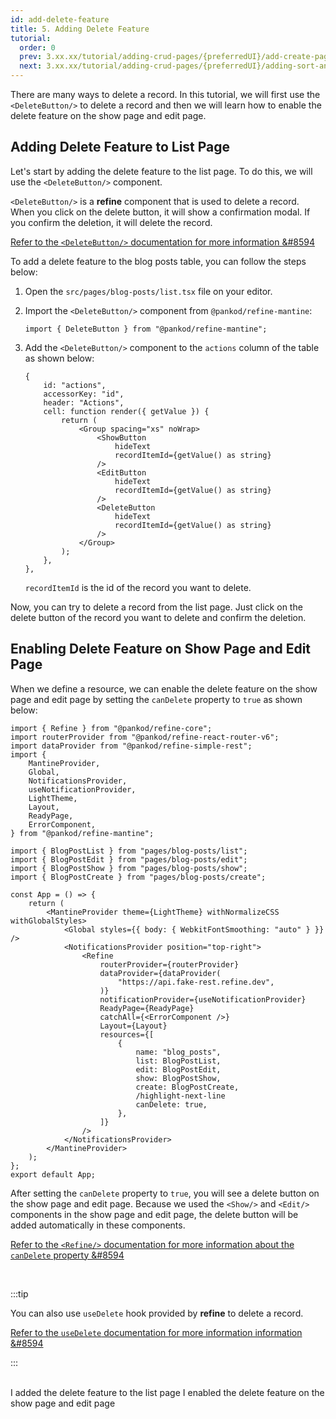 ```yaml
---
id: add-delete-feature
title: 5. Adding Delete Feature
tutorial:
  order: 0
  prev: 3.xx.xx/tutorial/adding-crud-pages/{preferredUI}/add-create-page
  next: 3.xx.xx/tutorial/adding-crud-pages/{preferredUI}/adding-sort-and-filters
---
```


There are many ways to delete a record. In this tutorial, we will first use the `<DeleteButton/>` to delete a record and then we will learn how to enable the delete feature on the show page and edit page.

## Adding Delete Feature to List Page

Let's start by adding the delete feature to the list page. To do this, we will use the `<DeleteButton/>` component.

`<DeleteButton/>` is a **refine** component that is used to delete a record. When you click on the delete button, it will show a confirmation modal. If you confirm the deletion, it will delete the record.

[Refer to the `<DeleteButton/>` documentation for more information &#8594](/docs/3.xx.xx/api-reference/mantine/components/buttons/delete-button/)

To add a delete feature to the blog posts table, you can follow the steps below:

1. Open the `src/pages/blog-posts/list.tsx` file on your editor.

2. Import the `<DeleteButton/>` component from `@pankod/refine-mantine`:

   ```tsx
   import { DeleteButton } from "@pankod/refine-mantine";
   ```

3. Add the `<DeleteButton/>` component to the `actions` column of the table as shown below:

   ```tsx
   {
       id: "actions",
       accessorKey: "id",
       header: "Actions",
       cell: function render({ getValue }) {
           return (
               <Group spacing="xs" noWrap>
                   <ShowButton
                       hideText
                       recordItemId={getValue() as string}
                   />
                   <EditButton
                       hideText
                       recordItemId={getValue() as string}
                   />
                   <DeleteButton
                       hideText
                       recordItemId={getValue() as string}
                   />
               </Group>
           );
       },
   },
   ```

   `recordItemId` is the id of the record you want to delete.

Now, you can try to delete a record from the list page. Just click on the delete button of the record you want to delete and confirm the deletion.

## Enabling Delete Feature on Show Page and Edit Page

When we define a resource, we can enable the delete feature on the show page and edit page by setting the `canDelete` property to `true` as shown below:

```tsx src="src/App.tsx"
import { Refine } from "@pankod/refine-core";
import routerProvider from "@pankod/refine-react-router-v6";
import dataProvider from "@pankod/refine-simple-rest";
import {
    MantineProvider,
    Global,
    NotificationsProvider,
    useNotificationProvider,
    LightTheme,
    Layout,
    ReadyPage,
    ErrorComponent,
} from "@pankod/refine-mantine";

import { BlogPostList } from "pages/blog-posts/list";
import { BlogPostEdit } from "pages/blog-posts/edit";
import { BlogPostShow } from "pages/blog-posts/show";
import { BlogPostCreate } from "pages/blog-posts/create";

const App = () => {
    return (
        <MantineProvider theme={LightTheme} withNormalizeCSS withGlobalStyles>
            <Global styles={{ body: { WebkitFontSmoothing: "auto" } }} />
            <NotificationsProvider position="top-right">
                <Refine
                    routerProvider={routerProvider}
                    dataProvider={dataProvider(
                        "https://api.fake-rest.refine.dev",
                    )}
                    notificationProvider={useNotificationProvider}
                    ReadyPage={ReadyPage}
                    catchAll={<ErrorComponent />}
                    Layout={Layout}
                    resources={[
                        {
                            name: "blog_posts",
                            list: BlogPostList,
                            edit: BlogPostEdit,
                            show: BlogPostShow,
                            create: BlogPostCreate,
                            /highlight-next-line
                            canDelete: true,
                        },
                    ]}
                />
            </NotificationsProvider>
        </MantineProvider>
    );
};
export default App;
```

After setting the `canDelete` property to `true`, you will see a delete button on the show page and edit page. Because we used the `<Show/>` and `<Edit/>` components in the show page and edit page, the delete button will be added automatically in these components.

[Refer to the `<Refine/>` documentation for more information about the `canDelete` property &#8594](/docs/3.xx.xx/api-reference/core/components/refine-config/#candelete)

<br/>

:::tip

You can also use `useDelete` hook provided by **refine** to delete a record.

[Refer to the `useDelete` documentation for more information information &#8594](/docs/3.xx.xx/api-reference/core/hooks/data/useDelete/)

:::

<br/>

<Checklist>

<ChecklistItem id="add-delete-feature-mantine">
I added the delete feature to the list page
</ChecklistItem>
<ChecklistItem id="add-delete-feature-mantine-2">
I enabled the delete feature on the show page and edit page
</ChecklistItem>

</Checklist>
